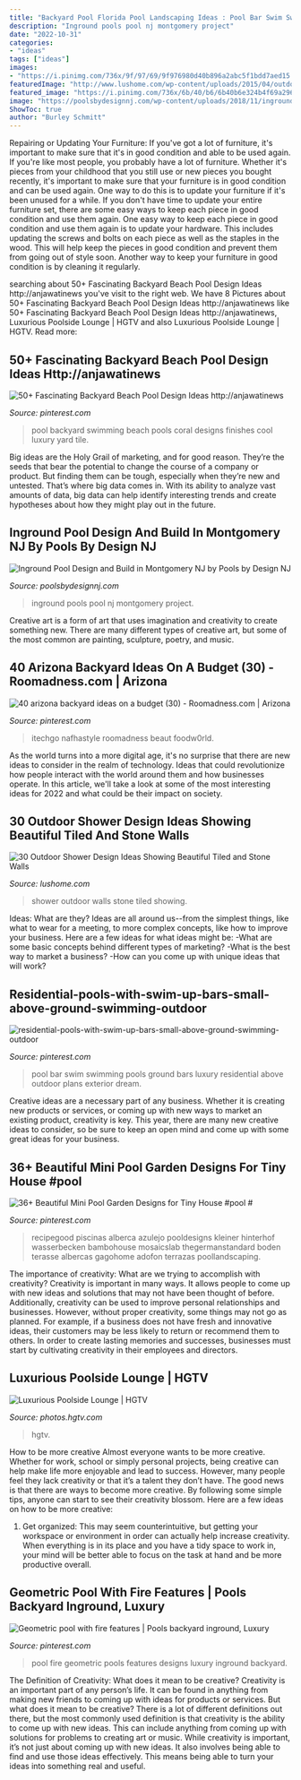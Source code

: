 ```yaml
---
title: "Backyard Pool Florida Pool Landscaping Ideas : Pool Bar Swim Swimming Pools Ground Bars Luxury Residential Above Outdoor Plans Exterior Dream"
description: "Inground pools pool nj montgomery project"
date: "2022-10-31"
categories:
- "ideas"
tags: ["ideas"]
images:
- "https://i.pinimg.com/736x/9f/97/69/9f976980d40b896a2abc5f1bdd7aed15.jpg"
featuredImage: "http://www.lushome.com/wp-content/uploads/2015/04/outdoor-shower-design-ideas-15.jpg"
featured_image: "https://i.pinimg.com/736x/6b/40/b6/6b40b6e324b4f69a296f9418fcfdc40e.jpg"
image: "https://poolsbydesignnj.com/wp-content/uploads/2018/11/inground-pools-montgomery-nj-pools-by-design-new-jersey-13.jpg"
ShowToc: true
author: "Burley Schmitt"
---
```



Repairing or Updating Your Furniture: If you've got a lot of furniture, it's important to make sure that it's in good condition and able to be used again.
If you're like most people, you probably have a lot of furniture. Whether it's pieces from your childhood that you still use or new pieces you bought recently, it's important to make sure that your furniture is in good condition and can be used again. One way to do this is to update your furniture if it's been unused for a while. If you don't have time to update your entire furniture set, there are some easy ways to keep each piece in good condition and use them again. 
One easy way to keep each piece in good condition and use them again is to update your hardware. This includes updating the screws and bolts on each piece as well as the staples in the wood. This will help keep the pieces in good condition and prevent them from going out of style soon. Another way to keep your furniture in good condition is by cleaning it regularly.

	

		
searching about 50+ Fascinating Backyard Beach Pool Design Ideas http://anjawatinews you've visit to the right web. We have 8 Pictures about 50+ Fascinating Backyard Beach Pool Design Ideas http://anjawatinews like 50+ Fascinating Backyard Beach Pool Design Ideas http://anjawatinews, Luxurious Poolside Lounge | HGTV and also Luxurious Poolside Lounge | HGTV. Read more:
		
    
## 50+ Fascinating Backyard Beach Pool Design Ideas Http://anjawatinews

<img loading=lazy src="https://i.pinimg.com/736x/5f/a7/24/5fa72436750f06ef747c12ce47da0ab3.jpg" onerror="this.onerror=null;this.src='https://tse2.mm.bing.net/th?id=OIP.stLPfChquBNL8Vs50f60pAHaLh&amp;pid=15.1';" alt="50+ Fascinating Backyard Beach Pool Design Ideas http://anjawatinews">

_Source: pinterest.com_

>pool backyard swimming beach pools coral designs finishes cool luxury yard tile. 

	

Big ideas are the Holy Grail of marketing, and for good reason. They’re the seeds that bear the potential to change the course of a company or product. But finding them can be tough, especially when they’re new and untested. That’s where big data comes in. With its ability to analyze vast amounts of data, big data can help identify interesting trends and create hypotheses about how they might play out in the future.

    
## Inground Pool Design And Build In Montgomery NJ By Pools By Design NJ

<img loading=lazy src="https://poolsbydesignnj.com/wp-content/uploads/2018/11/inground-pools-montgomery-nj-pools-by-design-new-jersey-13.jpg" onerror="this.onerror=null;this.src='https://tse3.mm.bing.net/th?id=OIP.2-E9dzNY3PiSVXbadysSAAHaFj&amp;pid=15.1';" alt="Inground Pool Design and Build in Montgomery NJ by Pools by Design NJ">

_Source: poolsbydesignnj.com_

>inground pools pool nj montgomery project. 

	

Creative art is a form of art that uses imagination and creativity to create something new. There are many different types of creative art, but some of the most common are painting, sculpture, poetry, and music.

    
## 40 Arizona Backyard Ideas On A Budget (30) - Roomadness.com | Arizona

<img loading=lazy src="https://i.pinimg.com/736x/9f/97/69/9f976980d40b896a2abc5f1bdd7aed15.jpg" onerror="this.onerror=null;this.src='https://tse1.mm.bing.net/th?id=OIP.718OhJHb5wB1rWyPe-V5KQHaFW&amp;pid=15.1';" alt="40 arizona backyard ideas on a budget (30) - Roomadness.com | Arizona">

_Source: pinterest.com_

>itechgo nafhastyle roomadness beaut foodw0rld. 

	

As the world turns into a more digital age, it's no surprise that there are new ideas to consider in the realm of technology. Ideas that could revolutionize how people interact with the world around them and how businesses operate. In this article, we'll take a look at some of the most interesting ideas for 2022 and what could be their impact on society.

    
## 30 Outdoor Shower Design Ideas Showing Beautiful Tiled And Stone Walls

<img loading=lazy src="http://www.lushome.com/wp-content/uploads/2015/04/outdoor-shower-design-ideas-15.jpg" onerror="this.onerror=null;this.src='https://tse4.mm.bing.net/th?id=OIP.fDmO3EPIG60Hs3AEgjCVaAAAAA&amp;pid=15.1';" alt="30 Outdoor Shower Design Ideas Showing Beautiful Tiled and Stone Walls">

_Source: lushome.com_

>shower outdoor walls stone tiled showing. 

	

Ideas: What are they?
Ideas are all around us--from the simplest things, like what to wear for a meeting, to more complex concepts, like how to improve your business. Here are a few ideas for what ideas might be: 
-What are some basic concepts behind different types of marketing? 
-What is the best way to market a business? 
-How can you come up with unique ideas that will work?

    
## Residential-pools-with-swim-up-bars-small-above-ground-swimming-outdoor

<img loading=lazy src="https://i.pinimg.com/736x/6b/40/b6/6b40b6e324b4f69a296f9418fcfdc40e.jpg" onerror="this.onerror=null;this.src='https://tse4.mm.bing.net/th?id=OIP.wCD2bilgr6UJoh5K4wq_xwHaLI&amp;pid=15.1';" alt="residential-pools-with-swim-up-bars-small-above-ground-swimming-outdoor">

_Source: pinterest.com_

>pool bar swim swimming pools ground bars luxury residential above outdoor plans exterior dream. 

	

Creative ideas are a necessary part of any business. Whether it is creating new products or services, or coming up with new ways to market an existing product, creativity is key. This year, there are many new creative ideas to consider, so be sure to keep an open mind and come up with some great ideas for your business.

    
## 36+ Beautiful Mini Pool Garden Designs For Tiny House #pool #

<img loading=lazy src="https://i.pinimg.com/736x/d5/49/e7/d549e7c8d60e8f1af91ebc162b5b58c6.jpg" onerror="this.onerror=null;this.src='https://tse2.mm.bing.net/th?id=OIP.Yf0HTcne7te_K8QnJSxK9wHaJ7&amp;pid=15.1';" alt="36+ Beautiful Mini Pool Garden Designs for Tiny House #pool #">

_Source: pinterest.com_

>recipegood piscinas alberca azulejo pooldesigns kleiner hinterhof wasserbecken bambohouse mosaicslab thegermanstandard boden terasse albercas gagohome adofon terrazas poollandscaping. 

	

The importance of creativity: What are we trying to accomplish with creativity?
Creativity is important in many ways. It allows people to come up with new ideas and solutions that may not have been thought of before. Additionally, creativity can be used to improve personal relationships and businesses. However, without proper creativity, some things may not go as planned. For example, if a business does not have fresh and innovative ideas, their customers may be less likely to return or recommend them to others. In order to create lasting memories and successes, businesses must start by cultivating creativity in their employees and directors.

    
## Luxurious Poolside Lounge | HGTV

<img loading=lazy src="https://hgtvhome.sndimg.com/content/dam/images/hgtv/fullset/2010/8/3/0/DP_Cohen-johnston-pool-bar_s3x4.jpg.rend.hgtvcom.966.1288.suffix/1400949319134.jpeg" onerror="this.onerror=null;this.src='https://tse2.mm.bing.net/th?id=OIP.ER4FF1WXCs1KvK4UCumq0wHaJ4&amp;pid=15.1';" alt="Luxurious Poolside Lounge | HGTV">

_Source: photos.hgtv.com_

>hgtv. 

	

How to be more creative
Almost everyone wants to be more creative. Whether for work, school or simply personal projects, being creative can help make life more enjoyable and lead to success. However, many people feel they lack creativity or that it’s a talent they don’t have. The good news is that there are ways to become more creative. By following some simple tips, anyone can start to see their creativity blossom.
Here are a few ideas on how to be more creative:

1) Get organized: This may seem counterintuitive, but getting your workspace or environment in order can actually help increase creativity. When everything is in its place and you have a tidy space to work in, your mind will be better able to focus on the task at hand and be more productive overall.

    
## Geometric Pool With Fire Features | Pools Backyard Inground, Luxury

<img loading=lazy src="https://i.pinimg.com/736x/6c/a8/1e/6ca81efde78e0f7ec45578b440c76fa6.jpg" onerror="this.onerror=null;this.src='https://tse1.mm.bing.net/th?id=OIP.BMHUtTWYWPmvkwozW4fwdgHaFj&amp;pid=15.1';" alt="Geometric pool with fire features | Pools backyard inground, Luxury">

_Source: pinterest.com_

>pool fire geometric pools features designs luxury inground backyard. 

	

The Definition of Creativity: What does it mean to be creative?
Creativity is an important part of any person’s life. It can be found in anything from making new friends to coming up with ideas for products or services. But what does it mean to be creative? There is a lot of different definitions out there, but the most commonly used definition is that creativity is the ability to come up with new ideas. This can include anything from coming up with solutions for problems to creating art or music. While creativity is important, it’s not just about coming up with new ideas. It also involves being able to find and use those ideas effectively. This means being able to turn your ideas into something real and useful.

